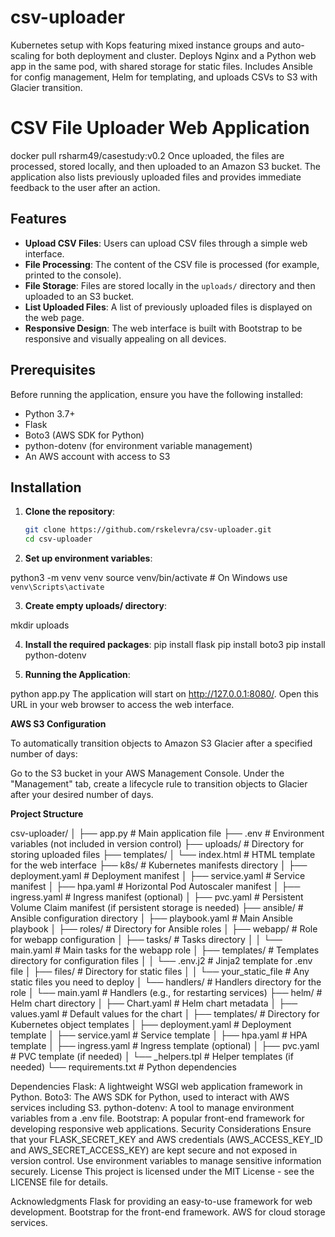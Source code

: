 # csv-uploader
Kubernetes setup with Kops featuring mixed instance groups and auto-scaling for both deployment and cluster. Deploys Nginx and a Python web app in the same pod, with shared storage for static files. Includes Ansible for config management, Helm for templating, and uploads CSVs to S3 with Glacier transition.

# CSV File Uploader Web Application

docker pull rsharm49/casestudy:v0.2
Once uploaded, the files are processed, stored locally, and then uploaded to an Amazon S3 bucket. The application also lists previously uploaded files and provides immediate feedback to the user after an action.

## Features

- **Upload CSV Files**: Users can upload CSV files through a simple web interface.
- **File Processing**: The content of the CSV file is processed (for example, printed to the console).
- **File Storage**: Files are stored locally in the `uploads/` directory and then uploaded to an S3 bucket.
- **List Uploaded Files**: A list of previously uploaded files is displayed on the web page.
- **Responsive Design**: The web interface is built with Bootstrap to be responsive and visually appealing on all devices.

## Prerequisites

Before running the application, ensure you have the following installed:

- Python 3.7+
- Flask
- Boto3 (AWS SDK for Python)
- python-dotenv (for environment variable management)
- An AWS account with access to S3

## Installation

1. **Clone the repository**:

   ```bash
   git clone https://github.com/rskelevra/csv-uploader.git
   cd csv-uploader

2. **Set up environment variables**:

python3 -m venv venv
source venv/bin/activate  # On Windows use `venv\Scripts\activate`

3. **Create empty uploads/ directory**:

mkdir uploads

4. **Install the required packages**:
pip install flask
pip install boto3
pip install python-dotenv

5. **Running the Application**:

python app.py
The application will start on http://127.0.0.1:8080/. Open this URL in your web browser to access the web interface.

**AWS S3 Configuration**

To automatically transition objects to Amazon S3 Glacier after a specified number of days:

Go to the S3 bucket in your AWS Management Console.
Under the "Management" tab, create a lifecycle rule to transition objects to Glacier after your desired number of days.

**Project Structure**

csv-uploader/
│
├── app.py               # Main application file
├── .env                 # Environment variables (not included in version control)
├── uploads/             # Directory for storing uploaded files
├── templates/
│   └── index.html       # HTML template for the web interface
├── k8s/                 # Kubernetes manifests directory
│   ├── deployment.yaml      # Deployment manifest
│   ├── service.yaml         # Service manifest
│   ├── hpa.yaml             # Horizontal Pod Autoscaler manifest
│   ├── ingress.yaml         # Ingress manifest (optional)
│   ├── pvc.yaml             # Persistent Volume Claim manifest (if persistent storage is needed)
├── ansible/             # Ansible configuration directory
│   ├── playbook.yaml        # Main Ansible playbook
│   ├── roles/               # Directory for Ansible roles
│       ├── webapp/              # Role for webapp configuration
│           ├── tasks/               # Tasks directory
│           │   └── main.yaml            # Main tasks for the webapp role
│           ├── templates/           # Templates directory for configuration files
│           │   └── .env.j2              # Jinja2 template for .env file
│           ├── files/               # Directory for static files
│           │   └── your_static_file     # Any static files you need to deploy
│           └── handlers/            # Handlers directory for the role
│               └── main.yaml            # Handlers (e.g., for restarting services)
├── helm/                # Helm chart directory
│   ├── Chart.yaml           # Helm chart metadata
│   ├── values.yaml          # Default values for the chart
│   ├── templates/           # Directory for Kubernetes object templates
│       ├── deployment.yaml      # Deployment template
│       ├── service.yaml         # Service template
│       ├── hpa.yaml             # HPA template
│       ├── ingress.yaml         # Ingress template (optional)
│       ├── pvc.yaml             # PVC template (if needed)
│       └── _helpers.tpl         # Helper templates (if needed)
└── requirements.txt      # Python dependencies


Dependencies
Flask: A lightweight WSGI web application framework in Python.
Boto3: The AWS SDK for Python, used to interact with AWS services including S3.
python-dotenv: A tool to manage environment variables from a .env file.
Bootstrap: A popular front-end framework for developing responsive web applications.
Security Considerations
Ensure that your FLASK_SECRET_KEY and AWS credentials (AWS_ACCESS_KEY_ID and AWS_SECRET_ACCESS_KEY) are kept secure and not exposed in version control.
Use environment variables to manage sensitive information securely.
License
This project is licensed under the MIT License - see the LICENSE file for details.

Acknowledgments
Flask for providing an easy-to-use framework for web development.
Bootstrap for the front-end framework.
AWS for cloud storage services.